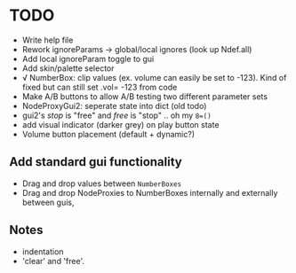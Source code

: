 # TODO

- Write help file
- Rework ignoreParams -> global/local ignores (look up Ndef.all)
- Add local ignoreParam toggle to gui
- Add skin/palette selector
- √ NumberBox: clip values (ex. volume can easily be set to -123). Kind of fixed but can still set .vol= -123 from code
- Make A/B buttons to allow A/B testing two different parameter sets
- NodeProxyGui2: seperate state into dict (old todo)
- gui2's _stop_ is "free" and _free_ is "stop" .. oh my `8=()`
- add visual indicator (darker grey) on play button state
- Volume button placement (default + dynamic?)

## Add standard gui functionality

* Drag and drop values between `NumberBoxes`
* Drag and drop NodeProxies to NumberBoxes internally and externally between guis,

## Notes

* indentation
* 'clear' and 'free'.
